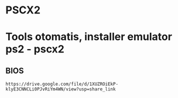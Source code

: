 # PSCX2
# Tools otomatis, installer emulator ps2 - pscx2
## BIOS
```
https://drive.google.com/file/d/1XUZROiEkP-klyE3CNNCLi0PJvRiYm4WN/view?usp=share_link
```
